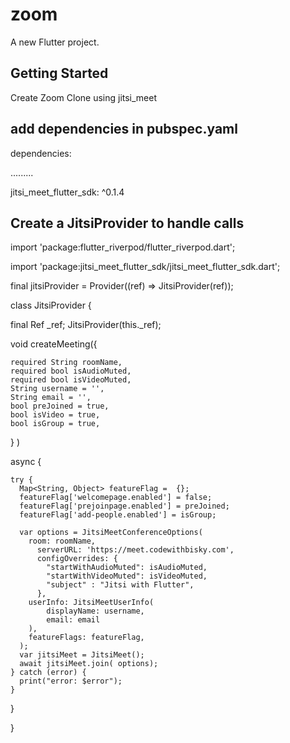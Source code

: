 # zoom

A new Flutter project.

## Getting Started

Create Zoom Clone using jitsi_meet

## add dependencies in pubspec.yaml

dependencies:

  .........

  jitsi_meet_flutter_sdk: ^0.1.4   <!-- update the version -->


## Create a JitsiProvider to handle calls

import 'package:flutter_riverpod/flutter_riverpod.dart';

import 'package:jitsi_meet_flutter_sdk/jitsi_meet_flutter_sdk.dart';


final jitsiProvider =
Provider((ref) => JitsiProvider(ref));


class JitsiProvider {

  final Ref _ref;
  JitsiProvider(this._ref);

  void createMeeting({
  
    required String roomName,
    required bool isAudioMuted,
    required bool isVideoMuted,
    String username = '',
    String email = '',
    bool preJoined = true,
    bool isVideo = true,
    bool isGroup = true,

    
  }
  ) 
  
  async {

  
    try {
      Map<String, Object> featureFlag =  {};
      featureFlag['welcomepage.enabled'] = false;
      featureFlag['prejoinpage.enabled'] = preJoined;
      featureFlag['add-people.enabled'] = isGroup;

      var options = JitsiMeetConferenceOptions(
        room: roomName,
          serverURL: 'https://meet.codewithbisky.com',
          configOverrides: {
            "startWithAudioMuted": isAudioMuted,
            "startWithVideoMuted": isVideoMuted,
            "subject" : "Jitsi with Flutter",
          },
        userInfo: JitsiMeetUserInfo(
            displayName: username,
            email: email
        ),
        featureFlags: featureFlag,
      );
      var jitsiMeet = JitsiMeet();
      await jitsiMeet.join( options);
    } catch (error) {
      print("error: $error");
    }
  }
  
}
